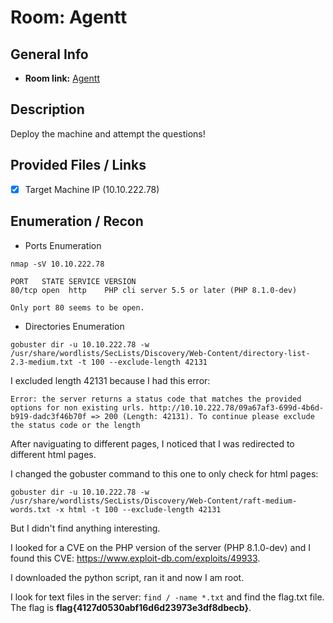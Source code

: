 # Room: Agentt

## General Info
- **Room link:** [Agentt](https://tryhackme.com/room/agentt)

## Description

Deploy the machine and attempt the questions!

## Provided Files / Links
- [x] Target Machine IP (10.10.222.78)

## Enumeration / Recon
- Ports Enumeration

`nmap -sV 10.10.222.78`

```
PORT   STATE SERVICE VERSION
80/tcp open  http    PHP cli server 5.5 or later (PHP 8.1.0-dev)

Only port 80 seems to be open.
```

- Directories Enumeration

`gobuster dir -u 10.10.222.78 -w /usr/share/wordlists/SecLists/Discovery/Web-Content/directory-list-2.3-medium.txt -t 100 --exclude-length 42131`

I excluded length 42131 because I had this error:
```
Error: the server returns a status code that matches the provided options for non existing urls. http://10.10.222.78/09a67af3-699d-4b6d-b919-dadc3f46b70f => 200 (Length: 42131). To continue please exclude the status code or the length
```

After naviguating to different pages, I noticed that I was redirected to different html pages.

I changed the gobuster command to this one to only check for html pages:
```
gobuster dir -u 10.10.222.78 -w /usr/share/wordlists/SecLists/Discovery/Web-Content/raft-medium-words.txt -x html -t 100 --exclude-length 42131
```

But I didn't find anything interesting.

I looked for a CVE on the PHP version of the server (PHP 8.1.0-dev) and I found this CVE: https://www.exploit-db.com/exploits/49933.

I downloaded the python script, ran it and now I am root.

I look for text files in the server: `find / -name *.txt` and find the flag.txt file.
The flag is **flag{4127d0530abf16d6d23973e3df8dbecb}**.